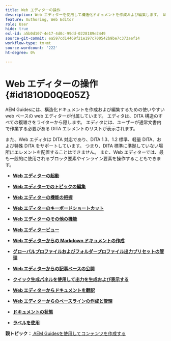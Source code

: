 ```yaml
---
title: Web エディターの操作
description: Web エディターを使用して構造化ドキュメントを作成および編集します。 AEM Guidesの DITA 標準規格に従って Web エディターを操作する方法を説明します。
feature: Authoring, Web Editor
role: User
hide: true
exl-id: a5b0d107-4e17-4d0c-99dd-0228189e2449
source-git-commit: ea597cd14469f21e197c700542b9be7c373aef14
workflow-type: tm+mt
source-wordcount: '222'
ht-degree: 0%

---
```


# Web エディターの操作 {#id181OD0QE05Z}

AEM Guidesには、構造化ドキュメントを作成および編集するための使いやすい web ベースの web エディターが付属しています。 エディタは、DITA 構造のすべての複雑さをライターから隠します。 エディタには、ユーザーが通常文書内で作業する必要がある DITA エレメントのリストが表示されます。

また、Web エディタは DITA 対応であり、DITA 1.3、1.2 標準、軽量 DITA、および特殊 DITA をサポートしています。 つまり、DITA 標準に準拠していない場所にエレメントを配置することはできません。 また、Web エディターでは、最も一般的に使用されるブロック要素やインライン要素を操作することもできます。

- **[Web エディターの起動](web-editor-launch-editor.md)**

- **[Web エディターでのトピックの編集](web-editor-edit-topics.md)**

- **[Web エディターの機能の把握](web-editor-features.md)**

- **[Web エディターのキーボードショートカット](web-editor-keyboard-shortcuts.md)**

- **[Web エディターのその他の機能](web-editor-other-features.md)**

- **[Web エディタービュー](web-editor-views.md)**

- **[Web エディターからの Markdown ドキュメントの作成](web-editor-markdown-topic.md)**

- **[グローバルプロファイルおよびフォルダープロファイル出力プリセットの管理](web-editor-manage-output-presets.md)**

- **[Web エディターからの記事ベースの公開](web-editor-article-publishing.md)**

- **[クイック生成パネルを使用して出力を生成および表示する](web-editor-quick-generate-panel.md)**

- **[Web エディターからドキュメントを翻訳](translate-documents-web-editor.md)**

- **[Web エディターからのベースラインの作成と管理](web-editor-baseline.md)**

- **[ドキュメントの状態](web-editor-document-states.md)**

- **[ラベルを使用](web-editor-use-label.md)**


**親トピック：**[ AEM Guidesを使用してコンテンツを作成する ](authoring-content-xml-doc.md)
